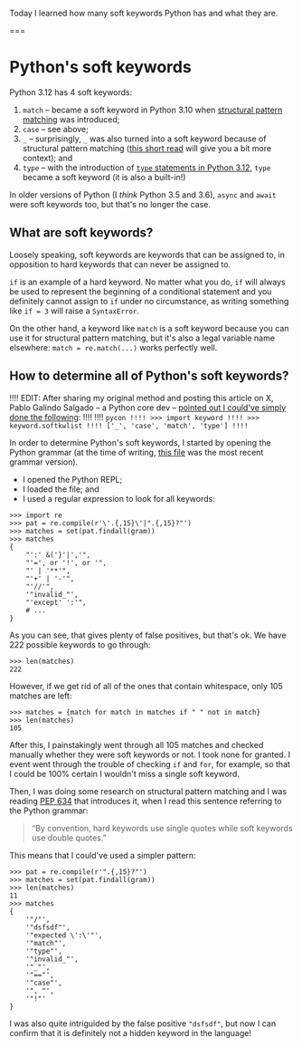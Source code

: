 Today I learned how many soft keywords Python has and what they are.

===


# Python's soft keywords

Python 3.12 has 4 soft keywords:

 1. `match` – became a soft keyword in Python 3.10 when [structural pattern matching](/blog/pydonts/structural-pattern-matching) was introduced;
 2. `case` – see above;
 3. `_` – surprisingly, `_` was also turned into a soft keyword because of structural pattern matching ([this short read](/blog/til/underscore-is-a-soft-keyword) will give you a bit more context); and
 4. `type` – with the introduction of [`type` statements in Python 3.12](/blog/til/type-statement-and-type-aliases), `type` became a soft keyword (it is also a built-in!)

In older versions of Python (I _think_ Python 3.5 and 3.6), `async` and `await` were soft keywords too, but that's no longer the case.


## What are soft keywords?

Loosely speaking, soft keywords are keywords that can be assigned to, in opposition to hard keywords that can never be assigned to.

`if` is an example of a hard keyword.
No matter what you do, `if` will always be used to represent the beginning of a conditional statement and you definitely cannot assign to `if` under no circumstance, as writing something like `if = 3` will raise a `SyntaxError`.

On the other hand, a keyword like `match` is a soft keyword because you can use it for structural pattern matching, but it's also a legal variable name elsewhere: `match = re.match(...)` works perfectly well.


## How to determine all of Python's soft keywords?

!!!! EDIT: After sharing my original method and posting this article on X, Pablo Galindo Salgado – a Python core dev – [pointed out I could've simply done the following](https://x.com/pyblogsal/status/1723690831318577591):
!!!! 
!!!! ```pycon
!!!! >>> import keyword
!!!! >>> keyword.softkwlist
!!!! ['_', 'case', 'match', 'type']
!!!! ```

In order to determine Python's soft keywords, I started by opening the Python grammar (at the time of writing, [this file](https://github.com/python/cpython/blob/12a30bc1aa0586308bf3fe12c915bcc5e54a032f/Grammar/python.gram) was the most recent grammar version).

 - I opened the Python REPL;
 - I loaded the file; and
 - I used a regular expression to look for all keywords:

```pycon
>>> import re
>>> pat = re.compile(r'\'.{,15}\'|".{,15}?"')
>>> matches = set(pat.findall(gram))
>>> matches
{
    "':' &('}'|','",
    "'=', or '!', or '",
    "' | '**'",
    "'+' | '-'",
    "'//'",
    '"invalid_"',
    "'except' ':'",
    # ...
}
```

As you can see, that gives plenty of false positives, but that's ok.
We have 222 possible keywords to go through:

```pycon
>>> len(matches)
222
```

However, if we get rid of all of the ones that contain whitespace, only 105 matches are left:

```pycon
>>> matches = {match for match in matches if " " not in match}
>>> len(matches)
105
```

After this, I painstakingly went through all 105 matches and checked manually whether they were soft keywords or not.
I took none for granted.
I event went through the trouble of checking `if` and `for`, for example, so that I could be 100% certain I wouldn't miss a single soft keyword.

Then, I was doing some research on structural pattern matching and I was reading [PEP 634](https://peps.python.org/pep-0634/) that introduces it, when I read this sentence referring to the Python grammar:

 > “By convention, hard keywords use single quotes while soft keywords use double quotes.”

This means that I could've used a simpler pattern:

```pycon
>>> pat = re.compile(r'".{,15}?"')
>>> matches = set(pat.findall(gram))
>>> len(matches)
11
>>> matches
{
    '"/"',
    '"dsfsdf"',
    '"expected \':\'"',
    '"match"',
    '"type"',
    '"invalid_"',
    '"_"',
    '"=="',
    '"case"',
    '", "',
    '"!"'
}
```

I was also quite intriguided by the false positive `"dsfsdf"`, but now I can confirm that it is definitely not a hidden keyword in the language!
